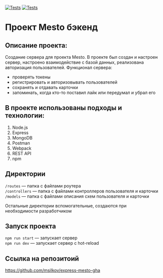 [![Tests](../../actions/workflows/tests-13-sprint.yml/badge.svg)](../../actions/workflows/tests-13-sprint.yml) [![Tests](../../actions/workflows/tests-14-sprint.yml/badge.svg)](../../actions/workflows/tests-14-sprint.yml)
# Проект Mesto бэкенд

## Описание проекта: 
Cоздание сервера для проекта Mesto. В проекте был создан и настроен сервер, настроено взаимодействие с базой данных, реализована авторизация пользователей.
Функционал сервера:
* проверять токены
* регистрировать и авторизовывать пользователей
* сохранять и отдавать карточки
* запоминать, когда кто-то поставил лайк или передумал и убрал его

## В проекте использованы подходы и технологии:
1. Node.js
2. Express
3. MongoDB
4. Postman
5. Webpack
6. REST API
7. npm

## Директории

`/routes` — папка с файлами роутера  
`/controllers` — папка с файлами контроллеров пользователя и карточки   
`/models` — папка с файлами описания схем пользователя и карточки  
  
Остальные директории вспомогательные, создаются при необходимости разработчиком

## Запуск проекта

`npm run start` — запускает сервер   
`npm run dev` — запускает сервер с hot-reload

## Ссылка на репозитоий 

https://github.com/msilkov/express-mesto-gha

